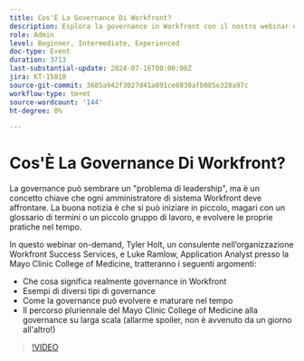 ```yaml
---
title: Cos'È La Governance Di Workfront?
description: Esplora la governance in Workfront con il nostro webinar on-demand. Impara dagli esperti della Mayo Clinic College of Medicine e Workfront a iniziare le piccole pratiche in evoluzione e il loro percorso verso una governance completa.
role: Admin
level: Beginner, Intermediate, Experienced
doc-type: Event
duration: 3713
last-substantial-update: 2024-07-16T00:00:00Z
jira: KT-15810
source-git-commit: 3685a942f3027d41a891ce8830afb085e328a97c
workflow-type: tm+mt
source-wordcount: '144'
ht-degree: 0%

---
```



# Cos&#39;È La Governance Di Workfront?

La governance può sembrare un &quot;problema di leadership&quot;, ma è un concetto chiave che ogni amministratore di sistema Workfront deve affrontare. La buona notizia è che si può iniziare in piccolo, magari con un glossario di termini o un piccolo gruppo di lavoro, e evolvere le proprie pratiche nel tempo.

In questo webinar on-demand, Tyler Holt, un consulente nell’organizzazione Workfront Success Services, e Luke Ramlow, Application Analyst presso la Mayo Clinic College of Medicine, tratteranno i seguenti argomenti:
* Che cosa significa realmente governance in Workfront
* Esempi di diversi tipi di governance
* Come la governance può evolvere e maturare nel tempo
* Il percorso pluriennale del Mayo Clinic College of Medicine alla governance su larga scala (allarme spoiler, non è avvenuto da un giorno all&#39;altro!)

>[!VIDEO](https://video.tv.adobe.com/v/3431003/?learn=on)
